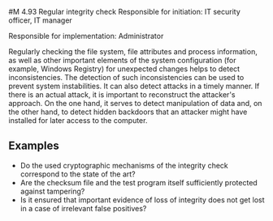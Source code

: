 #M 4.93 Regular integrity check
Responsible for initiation: IT security officer, IT manager

Responsible for implementation: Administrator

Regularly checking the file system, file attributes and process information, as well as other important elements of the system configuration (for example, Windows Registry) for unexpected changes helps to detect inconsistencies. The detection of such inconsistencies can be used to prevent system instabilities. It can also detect attacks in a timely manner. If there is an actual attack, it is important to reconstruct the attacker's approach. On the one hand, it serves to detect manipulation of data and, on the other hand, to detect hidden backdoors that an attacker might have installed for later access to the computer.



## Examples 
* Do the used cryptographic mechanisms of the integrity check correspond to the state of the art?
* Are the checksum file and the test program itself sufficiently protected against tampering?
* Is it ensured that important evidence of loss of integrity does not get lost in a case of irrelevant false positives?




